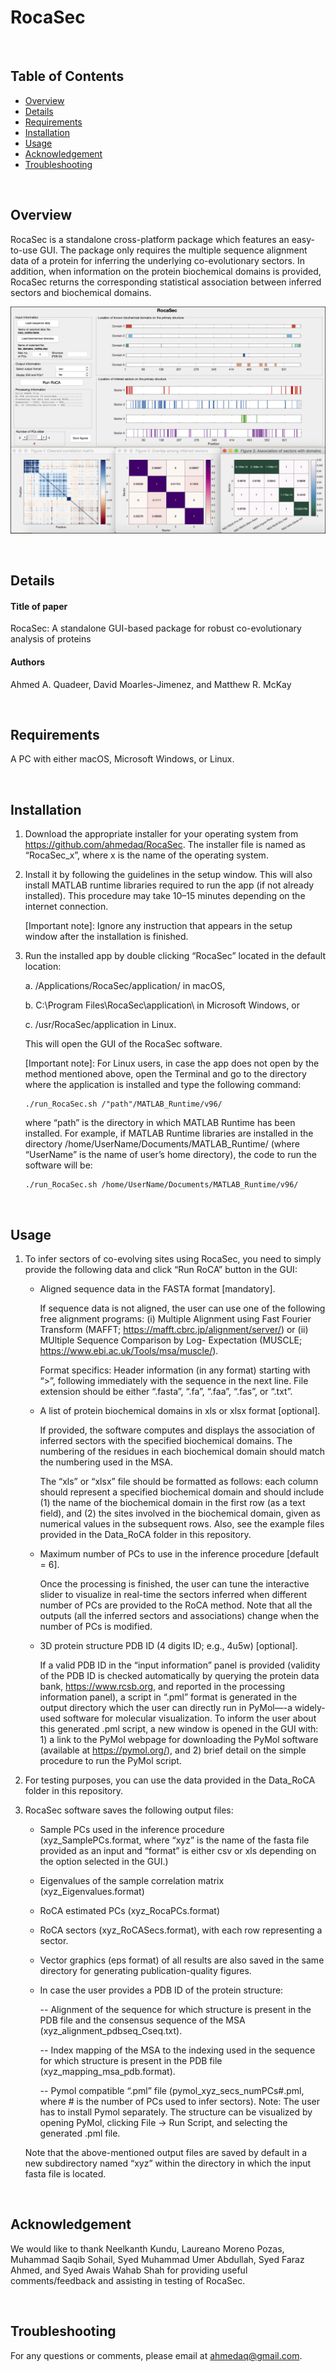 # RocaSec

&nbsp;
## Table of Contents
*  [Overview](#overview)
*  [Details](#details)
*  [Requirements](#requirements)
*  [Installation](#installation)
*  [Usage](#usage)
*  [Acknowledgement](#acknowledgement)
*  [Troubleshooting](#troubleshooting)

&nbsp;
## Overview
RocaSec is a standalone cross-platform package which features an easy-to-use GUI. The package only requires the multiple sequence alignment data of a protein for inferring the underlying co-evolutionary sectors. In addition, when information on the protein biochemical domains is provided, RocaSec returns the corresponding statistical association between inferred sectors and biochemical domains.

![alt text][RocaSecGUI]

[RocaSecGUI]: https://github.com/ahmedaq/RocaSec/blob/master/fig_ns34a_v2.png "RocaSec GUI"

&nbsp;
## Details
#### Title of paper
RocaSec: A standalone GUI-based package for robust co-evolutionary analysis of proteins
#### Authors
Ahmed A. Quadeer, David Moarles-Jimenez, and Matthew R. McKay

&nbsp;
## Requirements
A PC with either macOS, Microsoft Windows, or Linux.

&nbsp;
## Installation

1.  Download the appropriate installer for your operating system from
https://github.com/ahmedaq/RocaSec. The installer file is named as “RocaSec_x”, where x is the name of the operating system.

2.  Install it by following the guidelines in the setup window. This will also install MATLAB runtime libraries required to run the app (if not already installed). This procedure may take 10–15 minutes depending on the internet connection.

    [Important note]: Ignore any instruction that appears in the setup window after the installation is finished.

3.	Run the installed app by double clicking “RocaSec” located in the default location: 

    a.	/Applications/RocaSec/application/ in macOS, 

    b.	C:\Program Files\RocaSec\application\ in Microsoft Windows, or

    c.	/usr/RocaSec/application in Linux. 

    This will open the GUI of the RocaSec software.

    [Important note]: For Linux users, in case the app does not open by the method mentioned above, open the Terminal and go to the directory where the application is installed and type the following command: 
      ```
      ./run_RocaSec.sh /"path"/MATLAB_Runtime/v96/
      ```
      where “path” is the directory in which MATLAB Runtime has been installed. For example, if MATLAB Runtime libraries are installed in the directory /home/UserName/Documents/MATLAB_Runtime/ (where “UserName” is the name of user’s home directory), the code to run the software will be:
      ```
      ./run_RocaSec.sh /home/UserName/Documents/MATLAB_Runtime/v96/
      ```

&nbsp;
## Usage

1.	To infer sectors of co-evolving sites using RocaSec, you need to simply provide the following data and click “Run RoCA” button in the GUI:
      * Aligned sequence data in the FASTA format [mandatory].
      
        If sequence data is not aligned, the user can use one of the following free alignment programs: (i) Multiple Alignment using Fast Fourier Transform (MAFFT; https://mafft.cbrc.jp/alignment/server/) or (ii) MUltiple Sequence Comparison by Log- Expectation (MUSCLE; https://www.ebi.ac.uk/Tools/msa/muscle/).
        
        Format specifics: Header information (in any format) starting with “>”, following immediately with the sequence in the next line. File extension should be either “.fasta”, “.fa”, “.faa”, “.fas”, or “.txt”.

      * A list of protein biochemical domains in xls or xlsx format [optional]. 
        
        If provided, the software computes and displays the association of inferred sectors with the specified biochemical domains. The numbering of the residues in each biochemical domain should match the numbering used in the MSA.
        
        The “xls” or “xlsx” file should be formatted as follows: each column should represent a specified biochemical domain and should include (1) the name of the biochemical domain in the first row (as a text field), and (2) the sites involved in the biochemical domain, given as numerical values in the subsequent rows. Also, see the example files provided in the Data_RoCA folder in this repository. 

        
      * Maximum number of PCs to use in the inference procedure [default = 6]. 
      
        Once the processing is finished, the user can tune the interactive slider to visualize in real-time the sectors inferred when different number of PCs are provided to the RoCA method. Note that all the outputs (all the inferred sectors and associations) change when the number of PCs is modified.
        
      * 3D protein structure PDB ID (4 digits ID; e.g., 4u5w) [optional]. 
        
        If a valid PDB ID in the “input information” panel is provided (validity of the PDB ID is checked automatically by querying the protein data bank,  https://www.rcsb.org, and reported in the processing information panel), a script in “.pml” format is generated in the output directory which the user can directly run in PyMol—-a widely-used software for molecular visualization. To inform the user about this generated .pml script, a new window is opened in the GUI with: 1) a link to the PyMol webpage for downloading the PyMol software (available at https://pymol.org/), and 2) brief detail on the simple procedure to run the PyMol script.

2.	For testing purposes, you can use the data provided in the Data_RoCA folder in this repository. 

3.	RocaSec software saves the following output files:
      * Sample PCs used in the inference procedure (xyz_SamplePCs.format, where “xyz” is the name of the fasta file provided as an input and “format” is either csv or xls depending on the option selected in the GUI.)
      * Eigenvalues of the sample correlation matrix (xyz_Eigenvalues.format)
      * RoCA estimated PCs (xyz_RocaPCs.format)
      * RoCA sectors (xyz_RoCASecs.format), with each row representing a sector.
      * Vector graphics (eps format) of all results are also saved in the same directory for generating publication-quality figures.
      * In case the user provides a PDB ID of the protein structure:
      
        -- Alignment of the sequence for which structure is present in the PDB file and the consensus sequence of the MSA (xyz_alignment_pdbseq_Cseq.txt).
        
        -- Index mapping of the MSA to the indexing used in the sequence for which structure is present in the PDB file (xyz_mapping_msa_pdb.format).
        
        -- Pymol compatible “.pml” file (pymol_xyz_secs_numPCs#.pml, where # is the number of PCs used to infer sectors). Note: The user has to install Pymol separately. The structure can be visualized by opening PyMol, clicking File -> Run Script, and selecting the generated .pml file. 
      
    Note that the above-mentioned output files are saved by default in a new subdirectory named “xyz” within the directory in which the input fasta file is located.

&nbsp;
## Acknowledgement

We would like to thank Neelkanth Kundu, Laureano Moreno Pozas, Muhammad Saqib Sohail, Syed Muhammad Umer Abdullah, Syed Faraz Ahmed, and Syed Awais Wahab Shah for providing useful comments/feedback and assisting in testing of RocaSec. 

&nbsp;
## Troubleshooting
For any questions or comments, please email at ahmedaq@gmail.com. 
